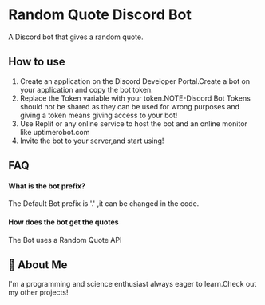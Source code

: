 
# Random Quote Discord Bot

A Discord bot that gives a random quote.


## How to use

1. Create an application on the Discord Developer Portal.Create a bot on your application and copy the bot token.
2. Replace the Token variable with your token.NOTE-Discord Bot Tokens should not be shared as they can be used for wrong purposes and giving a token means giving access to your bot!
3. Use Replit or any online service to host the bot and an online monitor like uptimerobot.com
4. Invite the bot to your server,and start using!


## FAQ

#### What is the bot prefix?

The Default Bot prefix is '.' ,it can be changed in the code.

#### How does the bot get the quotes

The Bot uses a Random Quote API


## 🚀 About Me
I'm a programming and science enthusiast always eager to learn.Check out my other projects!

